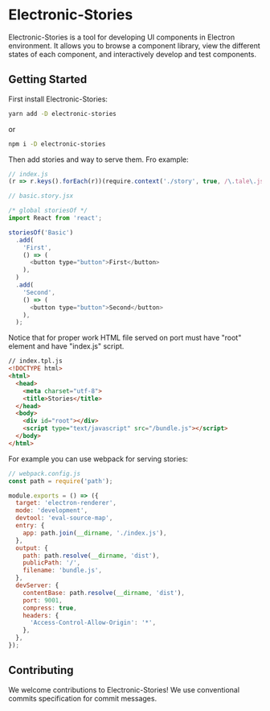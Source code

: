 # Electronic-Stories


Electronic-Stories is a tool for developing UI components in Electron environment.
It allows you to browse a component library, view the different states of each component, and interactively develop and test components.

## Getting Started

First install Electronic-Stories:
```sh
yarn add -D electronic-stories
```
or
```sh
npm i -D electronic-stories
```

Then add stories and way to serve them. Fro example:
```js
// index.js
(r => r.keys().forEach(r))(require.context('./story', true, /\.tale\.jsx$/));
```
```js
// basic.story.jsx

/* global storiesOf */
import React from 'react';

storiesOf('Basic')
  .add(
    'First',
    () => (
      <button type="button">First</button>
    ),
  )
  .add(
    'Second',
    () => (
      <button type="button">Second</button>
    ),
  );

```
Notice that for proper work HTML file served on port must have "root" element and have "index.js" script.
```html
// index.tpl.js
<!DOCTYPE html>
<html>
  <head>
    <meta charset="utf-8">
    <title>Stories</title>
  </head>
  <body>
    <div id="root"></div>
    <script type="text/javascript" src="/bundle.js"></script>
  </body>
</html>
```
For example you can use webpack for serving stories:
```js
// webpack.config.js
const path = require('path');

module.exports = () => ({
  target: 'electron-renderer',
  mode: 'development',
  devtool: 'eval-source-map',
  entry: {
    app: path.join(__dirname, './index.js'),
  },
  output: {
    path: path.resolve(__dirname, 'dist'),
    publicPath: '/',
    filename: 'bundle.js',
  },
  devServer: {
    contentBase: path.resolve(__dirname, 'dist'),
    port: 9001,
    compress: true,
    headers: {
      'Access-Control-Allow-Origin': '*',
    },
  },
});
```

## Contributing

We welcome contributions to Electronic-Stories!
We use conventional commits specification for commit messages.
